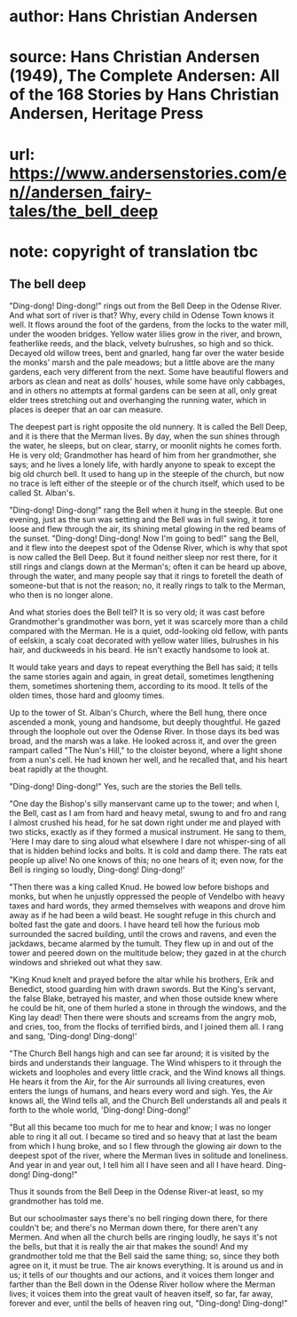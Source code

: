 # author: Hans Christian Andersen
# source: Hans Christian Andersen (1949), The Complete Andersen: All of the 168 Stories by Hans Christian Andersen, Heritage Press
# url: https://www.andersenstories.com/en//andersen_fairy-tales/the_bell_deep
# note: copyright of translation tbc

## The bell deep 

"Ding-dong! Ding-dong!" rings out from the Bell Deep in the Odense
River. And what sort of river is that? Why, every child in Odense Town
knows it well. It flows around the foot of the gardens, from the locks
to the water mill, under the wooden bridges. Yellow water lilies grow in
the river, and brown, featherlike reeds, and the black, velvety
bulrushes, so high and so thick. Decayed old willow trees, bent and
gnarled, hang far over the water beside the monks' marsh and the pale
meadows; but a little above are the many gardens, each very different
from the next. Some have beautiful flowers and arbors as clean and neat
as dolls' houses, while some have only cabbages, and in others no
attempts at formal gardens can be seen at all, only great elder trees
stretching out and overhanging the running water, which in places is
deeper that an oar can measure.

The deepest part is right opposite the old nunnery. It is called the
Bell Deep, and it is there that the Merman lives. By day, when the sun
shines through the water, he sleeps, but on clear, starry, or moonlit
nights he comes forth. He is very old; Grandmother has heard of him from
her grandmother, she says; and he lives a lonely life, with hardly
anyone to speak to except the big old church bell. It used to hang up in
the steeple of the church, but now no trace is left either of the
steeple or of the church itself, which used to be called St. Alban's.

"Ding-dong! Ding-dong!" rang the Bell when it hung in the steeple. But
one evening, just as the sun was setting and the Bell was in full swing,
it tore loose and flew through the air, its shining metal glowing in the
red beams of the sunset. "Ding-dong! Ding-dong! Now I'm going to
bed!" sang the Bell, and it flew into the deepest spot of the Odense
River, which is why that spot is now called the Bell Deep. But it found
neither sleep nor rest there, for it still rings and clangs down at the
Merman's; often it can be heard up above, through the water, and many
people say that it rings to foretell the death of someone-but that is
not the reason; no, it really rings to talk to the Merman, who then is
no longer alone.

And what stories does the Bell tell? It is so very old; it was cast
before Grandmother's grandmother was born, yet it was scarcely more
than a child compared with the Merman. He is a quiet, odd-looking old
fellow, with pants of eelskin, a scaly coat decorated with yellow water
lilies, bulrushes in his hair, and duckweeds in his beard. He isn't
exactly handsome to look at.

It would take years and days to repeat everything the Bell has said; it
tells the same stories again and again, in great detail, sometimes
lengthening them, sometimes shortening them, according to its mood. It
tells of the olden times, those hard and gloomy times.

Up to the tower of St. Alban's Church, where the Bell hung, there once
ascended a monk, young and handsome, but deeply thoughtful. He gazed
through the loophole out over the Odense River. In those days its bed
was broad, and the marsh was a lake. He looked across it, and over the
green rampart called "The Nun's Hill," to the cloister beyond, where
a light shone from a nun's cell. He had known her well, and he recalled
that, and his heart beat rapidly at the thought.

"Ding-dong! Ding-dong!" Yes, such are the stories the Bell tells.

"One day the Bishop's silly manservant came up to the tower; and when
I, the Bell, cast as I am from hard and heavy metal, swung to and fro
and rang I almost crushed his head, for he sat down right under me and
played with two sticks, exactly as if they formed a musical instrument.
He sang to them, 'Here I may dare to sing aloud what elsewhere I dare
not whisper-sing of all that is hidden behind locks and bolts. It is
cold and damp there. The rats eat people up alive! No one knows of this;
no one hears of it; even now, for the Bell is ringing so loudly,
Ding-dong! Ding-dong!'

"Then there was a king called Knud. He bowed low before bishops and
monks, but when he unjustly oppressed the people of Vendelbo with heavy
taxes and hard words, they armed themselves with weapons and drove him
away as if he had been a wild beast. He sought refuge in this church and
bolted fast the gate and doors. I have heard tell how the furious mob
surrounded the sacred building, until the crows and ravens, and even the
jackdaws, became alarmed by the tumult. They flew up in and out of the
tower and peered down on the multitude below; they gazed in at the
church windows and shrieked out what they saw.

"King Knud knelt and prayed before the altar while his brothers, Erik
and Benedict, stood guarding him with drawn swords. But the King's
servant, the false Blake, betrayed his master, and when those outside
knew where he could be hit, one of them hurled a stone in through the
windows, and the King lay dead! Then there were shouts and screams from
the angry mob, and cries, too, from the flocks of terrified birds, and I
joined them all. I rang and sang, 'Ding-dong! Ding-dong!'

"The Church Bell hangs high and can see far around; it is visited by
the birds and understands their language. The Wind whispers to it
through the wickets and loopholes and every little crack, and the Wind
knows all things. He hears it from the Air, for the Air surrounds all
living creatures, even enters the lungs of humans, and hears every word
and sigh. Yes, the Air knows all, the Wind tells all, and the Church
Bell understands all and peals it forth to the whole world, 'Ding-dong!
Ding-dong!'

"But all this became too much for me to hear and know; I was no longer
able to ring it all out. I became so tired and so heavy that at last the
beam from which I hung broke, and so I flew through the glowing air down
to the deepest spot of the river, where the Merman lives in solitude and
loneliness. And year in and year out, I tell him all I have seen and all
I have heard. Ding-dong! Ding-dong!"

Thus it sounds from the Bell Deep in the Odense River-at least, so my
grandmother has told me.

But our schoolmaster says there's no bell ringing down there, for there
couldn't be; and there's no Merman down there, for there aren't any
Mermen. And when all the church bells are ringing loudly, he says it's
not the bells, but that it is really the air that makes the sound! And
my grandmother told me that the Bell said the same thing; so, since they
both agree on it, it must be true. The air knows everything. It is
around us and in us; it tells of our thoughts and our actions, and it
voices them longer and farther than the Bell down in the Odense River
hollow where the Merman lives; it voices them into the great vault of
heaven itself, so far, far away, forever and ever, until the bells of
heaven ring out, "Ding-dong! Ding-dong!"
